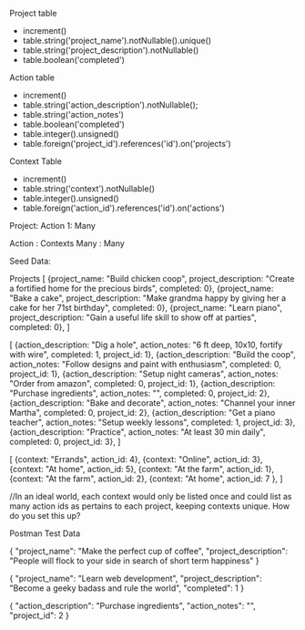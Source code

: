 Project table

- increment()
- table.string('project_name').notNullable().unique()
- table.string('project_description').notNullable()
- table.boolean('completed')

Action table

- increment()
- table.string('action_description').notNullable();
- table.string('action_notes')
- table.boolean('completed')
- table.integer().unsigned()
- table.foreign('project_id').references('id').on('projects')

Context Table

- increment()
- table.string('context').notNullable()
- table.integer().unsigned()
- table.foreign('action_id').references('id').on('actions')

Project: Action
1: Many

Action : Contexts
Many : Many

Seed Data:

Projects
[
{project_name: "Build chicken coop", project_description: "Create a fortified home for the precious birds", completed: 0},
{project_name: "Bake a cake", project_description: "Make grandma happy by giving her a cake for her 71st birthday", completed: 0},
{project_name: "Learn piano", project_description: "Gain a useful life skill to show off at parties", completed: 0},
]

[
{action_description: "Dig a hole", action_notes: "6 ft deep, 10x10, fortify with wire", completed: 1, project_id: 1},
{action_description: "Build the coop", action_notes: "Follow designs and paint with enthusiasm", completed: 0, project_id: 1},
{action_description: "Setup night cameras", action_notes: "Order from amazon", completed: 0, project_id: 1},
{action_description: "Purchase ingredients", action_notes: "", completed: 0, project_id: 2},
{action_description: "Bake and decorate", action_notes: "Channel your inner Martha", completed: 0, project_id: 2},
{action_description: "Get a piano teacher", action_notes: "Setup weekly lessons", completed: 1, project_id: 3},
{action_description: "Practice", action_notes: "At least 30 min daily", completed: 0, project_id: 3},
]

[
{context: "Errands", action_id: 4},
{context: "Online", action_id: 3},
{context: "At home", action_id: 5},
{context: "At the farm", action_id: 1},
{context: "At the farm", action_id: 2},
{context: "At home", action_id: 7 },
]

//In an ideal world, each context would only be listed once and could list as many action ids as pertains to each project, keeping contexts unique. How do you set this up?

Postman Test Data

{
"project_name": "Make the perfect cup of coffee",
"project_description": "People will flock to your side in search of short term happiness"
}

{
"project_name": "Learn web development",
"project_description": "Become a geeky badass and rule the world",
"completed": 1
}

{
"action_description": "Purchase ingredients",
"action_notes": "",
"project_id": 2
}
